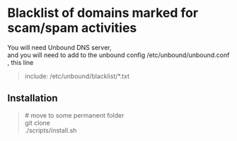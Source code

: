 # Blacklist of domains marked for scam/spam activities
You will need Unbound DNS server,  
and you will need to add to the unbound config /etc/unbound/unbound.conf , this line
> include: /etc/unbound/blacklist/*.txt
## Installation
> \# move to some permanent folder  
> git clone  
> ./scripts/install.sh

